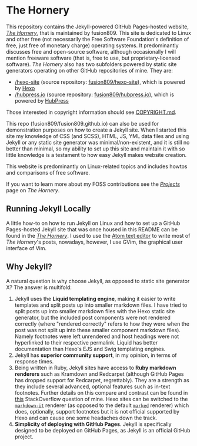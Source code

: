 # The Hornery
This repository contains the Jekyll-powered GitHub Pages-hosted website, [*The Hornery*](https://fusion809.github.io), that is maintained by fusion809. This site is dedicated to Linux and other free (not necessarily the Free Software Foundation's definition of free, just free of monetary charge) operating systems. It predominantly discusses free and open-source software, although occasionally I will mention freeware software (that is, free to use, but proprietary-licensed software). *The Hornery* also has two subfolders powered by static site generators operating on other GitHub repositories of mine. They are:
* [/hexo-site](https://fusion809.github.io/hexo-site) (source repository: [fusion809/hexo-site](https://github.com/fusion809/hexo-site)), which is powered by [Hexo](https://hexo.io)
* [/hubpress.io](https://fusion809.github.io/hubpress.io/) (source repository: [fusion809/hubpress.io](https://github.com/fusion809/hubpress.io)), which is powered by [HubPress](https://hubpress.io)

Those interested in copyright information should see [COPYRIGHT.md](https://github.com/fusion809/fusion809.github.io/blob/master/COPYRIGHT.md). 

This repo (fusion809/fusion809.github.io) can also be used for demonstration purposes on how to create a Jekyll site. When I started this site my knowledge of CSS (and SCSS), HTML, JS, YML data files and using Jekyll or any static site generator was minimal/non-existent, and it is still no better than minimal, so my ability to set up this site and maintain it with so little knowledge is a testament to how easy Jekyll makes website creation.

This website is predominantly on Linux-related topics and includes howtos and comparisons of free software.

If you want to learn more about my FOSS contributions see the [*Projects*](https://fusion809.github.io/projects/) page on *The Hornery*.

## Running Jekyll Locally
A little how-to on how to run Jekyll on Linux and how to set up a GitHub Pages-hosted Jekyll site that was once housed in this README can be found in the [*The Hornery*](http://fusion809.github.io/how-to-create-your-own-jekyll-site-with-github-pages/). I used to use the [Atom text editor](https://atom.io) to write most of *The Hornery*'s posts, nowadays, however, I use GVim, the graphical user interface of Vim. 

## Why Jekyll?
A natural question is why choose Jekyll, as opposed to static site generator X? The answer is multifold:

1. Jekyll uses the **Liquid templating engine**, making it easier to write templates and split posts up into smaller markdown files. I have tried to split posts up into smaller markdown files with the Hexo static site generator, but the included post components were not rendered correctly (where "rendered correctly" refers to how they were when the post was not split up into these smaller component markdown files). Namely footnotes were left unrendered and host headings were not hyperlinked to their respective permalink. Liquid has better documentation than Hexo's EJS and Swig templating engines.
2. Jekyll has **superior community support**, in my opinion, in terms of response times.
3. Being written in Ruby, Jekyll sites have access to **Ruby markdown renderers** such as Kramdown and Redcarpet (although GitHub Pages has dropped support for Redcarpet, regrettably). They are a strength as they include several advanced, optional features such as in-text footnotes. Further details on this compare and contrast can be found in [this](https://stackoverflow.com/questions/36724430/how-do-i-more-efficiently-insert-footnotes-into-a-hexo-post) StackOverflow question of mine. Hexo sites can be switched to the [`markdown-it`](https://www.npmjs.com/package/markdown-it) renderer (as opposed to the default [`marked`](https://www.npmjs.com/package/marked) renderer) which does, optionally, support footnotes but it is not official supported by Hexo and can cause one some headaches down the track.
4. **Simplicity of deploying with GitHub Pages**. Jekyll is specifically designed to be deployed on GitHub Pages, as Jekyll is an official GitHub project. 
